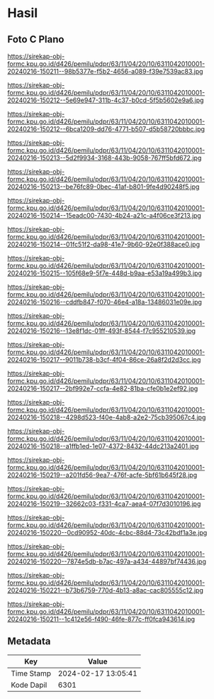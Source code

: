 # Hasil

## Foto C Plano

https://sirekap-obj-formc.kpu.go.id/d426/pemilu/pdpr/63/11/04/20/10/6311042010001-20240216-150211--98b5377e-f5b2-4656-a089-f39e7539ac83.jpg

https://sirekap-obj-formc.kpu.go.id/d426/pemilu/pdpr/63/11/04/20/10/6311042010001-20240216-150212--5e69e947-311b-4c37-b0cd-5f5b5602e9a6.jpg

https://sirekap-obj-formc.kpu.go.id/d426/pemilu/pdpr/63/11/04/20/10/6311042010001-20240216-150212--6bca1209-dd76-4771-b507-d5b58720bbbc.jpg

https://sirekap-obj-formc.kpu.go.id/d426/pemilu/pdpr/63/11/04/20/10/6311042010001-20240216-150213--5d2f9934-3168-443b-9058-767ff5bfd672.jpg

https://sirekap-obj-formc.kpu.go.id/d426/pemilu/pdpr/63/11/04/20/10/6311042010001-20240216-150213--be76fc89-0bec-41af-b801-9fe4d90248f5.jpg

https://sirekap-obj-formc.kpu.go.id/d426/pemilu/pdpr/63/11/04/20/10/6311042010001-20240216-150214--15eadc00-7430-4b24-a21c-a4f06ce3f213.jpg

https://sirekap-obj-formc.kpu.go.id/d426/pemilu/pdpr/63/11/04/20/10/6311042010001-20240216-150214--01fc51f2-da98-41e7-9b60-92e0f388ace0.jpg

https://sirekap-obj-formc.kpu.go.id/d426/pemilu/pdpr/63/11/04/20/10/6311042010001-20240216-150215--105f68e9-5f7e-448d-b9aa-e53a19a499b3.jpg

https://sirekap-obj-formc.kpu.go.id/d426/pemilu/pdpr/63/11/04/20/10/6311042010001-20240216-150216--cddfb847-f070-46e4-a18a-13486031e09e.jpg

https://sirekap-obj-formc.kpu.go.id/d426/pemilu/pdpr/63/11/04/20/10/6311042010001-20240216-150216--13e8f1dc-01ff-493f-8544-f7c955210539.jpg

https://sirekap-obj-formc.kpu.go.id/d426/pemilu/pdpr/63/11/04/20/10/6311042010001-20240216-150217--9011b738-b3cf-4f04-86ce-26a8f2d2d3cc.jpg

https://sirekap-obj-formc.kpu.go.id/d426/pemilu/pdpr/63/11/04/20/10/6311042010001-20240216-150217--2bf992e7-ccfa-4e82-81ba-cfe0b1e2ef92.jpg

https://sirekap-obj-formc.kpu.go.id/d426/pemilu/pdpr/63/11/04/20/10/6311042010001-20240216-150218--4298d523-f40e-4ab8-a2e2-75cb395067c4.jpg

https://sirekap-obj-formc.kpu.go.id/d426/pemilu/pdpr/63/11/04/20/10/6311042010001-20240216-150218--a1ffb1ed-1e07-4372-8432-44dc213a2401.jpg

https://sirekap-obj-formc.kpu.go.id/d426/pemilu/pdpr/63/11/04/20/10/6311042010001-20240216-150219--a201fd56-9ea7-476f-acfe-5bf61b645f28.jpg

https://sirekap-obj-formc.kpu.go.id/d426/pemilu/pdpr/63/11/04/20/10/6311042010001-20240216-150219--32662c03-f331-4ca7-aea4-07f7d3010196.jpg

https://sirekap-obj-formc.kpu.go.id/d426/pemilu/pdpr/63/11/04/20/10/6311042010001-20240216-150220--0cd90952-40dc-4cbc-88d4-73c42bdf1a3e.jpg

https://sirekap-obj-formc.kpu.go.id/d426/pemilu/pdpr/63/11/04/20/10/6311042010001-20240216-150220--7874e5db-b7ac-497a-a434-44897bf74436.jpg

https://sirekap-obj-formc.kpu.go.id/d426/pemilu/pdpr/63/11/04/20/10/6311042010001-20240216-150221--b73b6759-770d-4b13-a8ac-cac805555c12.jpg

https://sirekap-obj-formc.kpu.go.id/d426/pemilu/pdpr/63/11/04/20/10/6311042010001-20240216-150211--1c412e56-f490-46fe-877c-ff0fca943614.jpg


## Metadata

| Key        | Value               |
| ---------- | ------------------- |
| Time Stamp | 2024-02-17 13:05:41 |
| Kode Dapil | 6301                |



